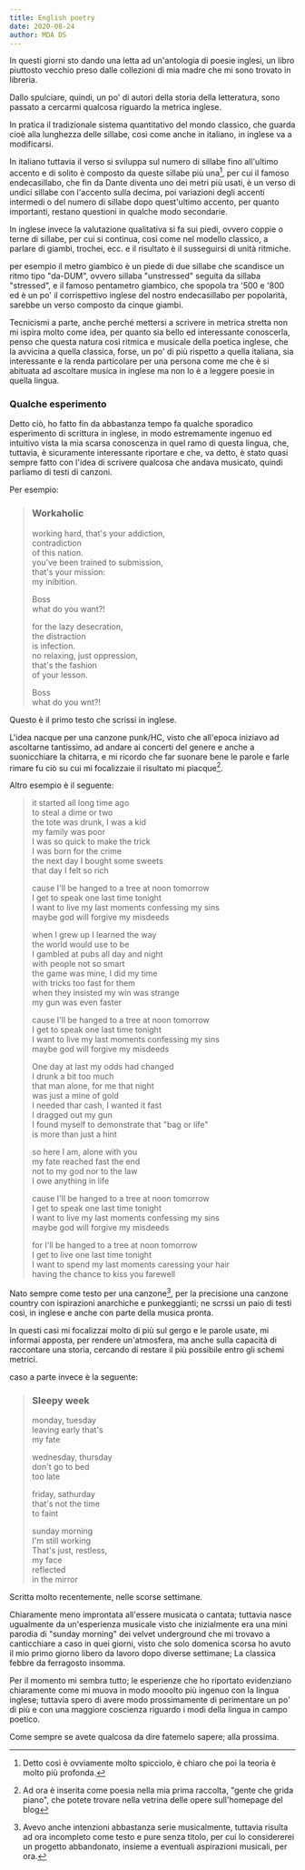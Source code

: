 ```yaml
---
title: English poetry
date: 2020-08-24
author: MDA DS
---
```


In questi giorni sto dando una letta ad un'antologia di poesie inglesi, un libro piuttosto vecchio preso dalle collezioni di mia madre che mi sono trovato in libreria.

Dallo spulciare, quindi, un po' di autori della storia della letteratura, sono passato a cercarmi qualcosa riguardo la metrica inglese.

In pratica il tradizionale sistema quantitativo del mondo classico, che guarda cioè alla lunghezza delle sillabe, così come anche in italiano, in inglese va a modificarsi.

In italiano tuttavia il verso si sviluppa sul numero di sillabe fino all'ultimo accento e di solito è composto da queste sillabe più una[^1], per cui il famoso endecasillabo, che fin da Dante diventa uno dei metri più usati, è un verso di undici sillabe con l'accento sulla decima, poi variazioni degli accenti intermedi o del numero di sillabe dopo quest'ultimo accento, per quanto importanti, restano questioni in qualche modo secondarie.

In inglese invece la valutazione qualitativa si fa sui piedi, ovvero coppie o terne di sillabe, per cui si continua, così come nel modello classico, a parlare di giambi, trochei, ecc. e il risultato è il susseguirsi di unità ritmiche.

per esempio il metro giambico è un piede di due sillabe che scandisce un ritmo tipo "da-DUM", ovvero sillaba "unstressed" seguita da sillaba "stressed", e il famoso pentametro giambico, che spopola tra '500 e '800 ed è un po' il corrispettivo inglese del nostro endecasillabo per popolarità, sarebbe un verso composto da cinque giambi.

Tecnicismi a parte, anche perché mettersi a scrivere in metrica stretta non mi ispira molto come idea, per quanto sia bello ed interessante conoscerla, penso che questa natura così ritmica e musicale della poetica inglese, che la avvicina a quella classica, forse, un po' di più rispetto a quella italiana, sia interessante e la renda particolare per una persona come me che è si abituata ad ascoltare musica in inglese ma non lo è  a leggere poesie in quella lingua.

### Qualche esperimento

Detto ciò, ho fatto fin da abbastanza tempo fa qualche sporadico esperimento di scrittura in inglese, in modo estremamente ingenuo ed intuitivo vista la mia scarsa conoscenza in quel ramo di questa lingua, che, tuttavia, è sicuramente interessante riportare e che, va detto, è stato quasi sempre fatto con l'idea di scrivere qualcosa che andava musicato, quindi parliamo di testi di canzoni.

Per esempio:

> ### Workaholic
> 
> working hard, that's your addiction,<br>
> contradiction<br>
> of this nation.<br>
> you've been trained to submission,<br>
> that's your mission:<br>
> my inibition.<br>
>
> Boss<br>
> what do you want?!<br>
>
> for the lazy desecration,<br>
> the distraction<br>
> is infection.<br>
> no relaxing, just oppression,<br>
> that's the fashion<br>
> of your lesson.<br>
>
> Boss<br>
> what do you wnt?!<br>

Questo è il primo testo che scrissi in inglese.

L'idea nacque per una canzone punk/HC, visto che all'epoca iniziavo ad ascoltarne tantissimo, ad andare ai concerti del genere e anche a suonicchiare la chitarra, e mi ricordo che far suonare bene le parole e farle rimare fu ciò su cui mi focalizzaie il risultato mi piacque[^2].

Altro esempio è il seguente:

> it started all long time ago<br>
> to steal a dime or two<br>
> the tote was drunk, I was a kid<br>
> my family was poor<br>
> I was so quick to make the trick<br>
> I was born for the crime<br>
> the next day I bought some sweets<br>
> that day I felt so rich<br>
>
> cause I'll be hanged to a tree at noon tomorrow<br>
> I get to speak one last time tonight<br>
> I want to live my last moments confessing my sins<br>
> maybe god will forgive my misdeeds<br>
>
> when I grew up I learned the way<br>
> the world would use to be<br>
> I gambled at pubs all day and night<br>
> with people not so smart<br>
> the game was mine, I did my time<br>
> with tricks too fast for them<br>
> when they insisted my win was strange<br>
> my gun was even faster<br>
>
> cause I'll be hanged to a tree at noon tomorrow<br>
> I get to speak one last time tonight<br>
> I want to live my last moments confessing my sins<br>
> maybe god will forgive my misdeeds<br>
>
> One day at last my odds had changed<br>
> I drunk a bit too much<br>
> that man alone, for me that night<br>
> was just a mine of gold<br>
> I needed thar cash, I wanted it fast<br>
> I dragged out my gun<br>
> I found myself to demonstrate that "bag or life"<br>
> is more than just a hint<br>
>
> so here I am, alone with you<br>
> my fate reached fast the end<br>
> not to my god nor to the law<br>
> I owe anything in life<br>
>
> cause I'll be hanged to a tree at noon tomorrow<br>
> I get to speak one last time tonight<br>
> I want to live my last moments confessing my sins<br>
> maybe god will forgive my misdeeds<br>
>
> for I'll be hanged to a tree at noon tomorrow<br>
> I get to live one last time tonight<br>
> I want to spend my last moments caressing your hair<br>
> having the chance to kiss you farewell<br>

Nato sempre come testo per una canzone[^3], per la precisione una canzone country con ispirazioni anarchiche e punkeggianti; ne scrssi un paio di testi così, in inglese e anche con parte della musica pronta.

In questi casi mi focalizzai molto di più sul gergo e le parole usate, mi informai apposta, per rendere un'atmosfera, ma anche sulla capacità di raccontare una storia, cercando di restare il più possibile entro gli schemi metrici.

caso a parte invece è la seguente:

> ### Sleepy week
>
> monday, tuesday<br>
> leaving early that's<br>
> my fate<br>
>
> wednesday, thursday<br>
> don't go to bed<br>
> too late<br>
>
> friday, sathurday<br>
> that's not the time<br>
> to faint<br>
>
> sunday morning<br>
> I'm still working<br>
> That's just, restless,<br>
> my face<br>
> reflected<br>
> in the mirror<br>

Scritta molto recentemente, nelle scorse settimane.

Chiaramente meno improntata all'essere musicata o cantata; tuttavia nasce ugualmente da un'esperienza musicale visto che inizialmente era una mini parodia di "sunday morning" dei velvet underground che mi trovavo a canticchiare a caso in quei giorni, visto che solo domenica scorsa ho avuto il mio primo giorno libero da lavoro dopo diverse settimane; La classica febbre da ferragosto insomma.

Per il momento mi sembra tutto; le esperienze che ho riportato evidenziano chiaramente come mi muova in modo mooolto più ingenuo con la lingua inglese; tuttavia spero di avere modo prossimamente di perimentare un po' di più e con una maggiore coscienza riguardo i modi della lingua in campo poetico.

Come sempre se avete qualcosa da dire fatemelo sapere; alla prossima.

[^1]: Detto così è ovviamente molto spicciolo, è chiaro che poi la teoria è molto più profonda.
[^2]: Ad ora è inserita come poesia nella mia prima raccolta, "gente che grida piano", che potete trovare nella vetrina delle opere sull'homepage del blog
[^3]: Avevo anche intenzioni abbastanza serie musicalmente, tuttavia risulta ad ora incompleto come testo e pure senza titolo, per cui lo considererei un progetto abbandonato, insieme a eventuali aspirazioni musicali, per ora.